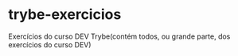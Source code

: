 # trybe-exercicios
Exercícios do curso DEV Trybe(contém todos, ou grande parte, dos exercícios do curso DEV)
